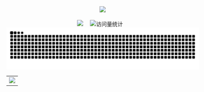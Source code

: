 <div align="center">

  <!-- knock code pictures 敲代码的图片 -->
  <picture>
    <source media="(prefers-color-scheme: dark)" srcset="https://cdn.jsdelivr.net/gh/sun0225SUN/sun0225SUN/assets/images/coding.gif" />
    <source media="(prefers-color-scheme: light)" srcset="https://cdn.jsdelivr.net/gh/sun0225SUN/sun0225SUN/assets/images/developer.svg" height="225px" />
    <img src="https://cdn.jsdelivr.net/gh/sun0225SUN/sun0225SUN/assets/images/coding.gif" />
  </picture>

  <!-- for beauty 留个空行好看点 -->
  <div>&nbsp;</div>


<!-- profile logo 个人资料徽标 -->
  <div>
    <a href="https://www.birdy02.com/"><img src="https://img.shields.io/badge/Website-博客-8c36db" /></a>&emsp;
    <img src="https://komarev.com/ghpvc/?username=birdy02-com&label=Views&color=orange&style=flat" alt="访问量统计" />&emsp;
  </div>

<picture>
  <source media="(prefers-color-scheme: dark)" srcset="https://raw.githubusercontent.com/birdy02-com/birdy02-com/output/github-contribution-grid-snake-dark.svg">
  <source media="(prefers-color-scheme: light)" srcset="https://raw.githubusercontent.com/birdy02-com/birdy02-com/output/github-contribution-grid-snake.svg">
  <img alt="github contribution grid snake animation" src="https://raw.githubusercontent.com/birdy02-com/birdy02-com/output/github-contribution-grid-snake.svg">
</picture>


<!-- GitHub Activity Graph GitHub 活动图 -->
<table>
  <tr>
    <td>
      <picture>
        <source media="(prefers-color-scheme: dark)"  srcset="https://github-readme-activity-graph.vercel.app/graph?username=birdy02-com&theme=tokyo-night" />
        <source media="(prefers-color-scheme: light)" srcset="https://github-readme-activity-graph.vercel.app/graph?username=birdy02-com&theme=xcode" />
        <img src="https://github-readme-activity-graph.vercel.app/graph?username=birdy02-com&theme=tokyo-night" />
      </picture>
  </tr>
</table>

</div>
